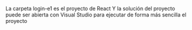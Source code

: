 La carpeta login-e1 es el proyecto de React
Y la solución del proyecto puede ser abierta con Visual Studio para ejecutar de forma más sencilla el proyecto
